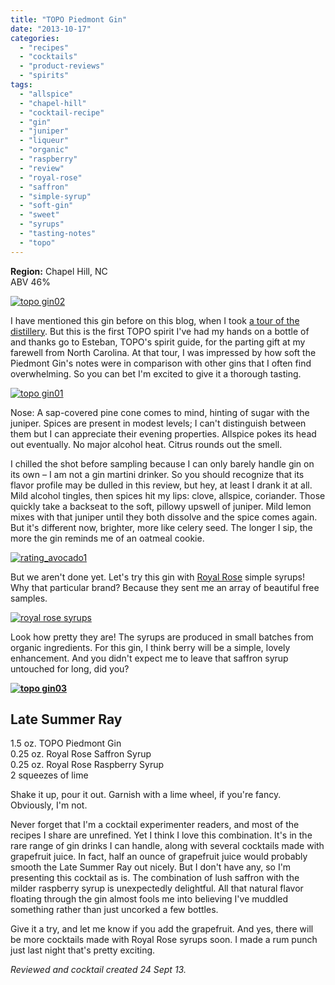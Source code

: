 ```yaml
---
title: "TOPO Piedmont Gin"
date: "2013-10-17"
categories: 
  - "recipes"
  - "cocktails"
  - "product-reviews"
  - "spirits"
tags: 
  - "allspice"
  - "chapel-hill"
  - "cocktail-recipe"
  - "gin"
  - "juniper"
  - "liqueur"
  - "organic"
  - "raspberry"
  - "review"
  - "royal-rose"
  - "saffron"
  - "simple-syrup"
  - "soft-gin"
  - "sweet"
  - "syrups"
  - "tasting-notes"
  - "topo"
---
```


**Region:** Chapel Hill, NC\
ABV 46%

[![topo gin02](http://s3.amazonaws.com/thegourmez-wpmedia/2013/10/topo-gin02.jpg)](http://www.thegourmez.com/2013/10/topo-piedmont-gin/topo-gin02/)

I have mentioned this gin before on this blog, when I took [a tour of the distillery](https://thegourmez.com/blog/2013-06-26-bloggers-night-at-topo-distillery/). But this is the first TOPO spirit I've had my hands on a bottle of and thanks go to Esteban, TOPO's spirit guide, for the parting gift at my farewell from North Carolina. At that tour, I was impressed by how soft the Piedmont Gin's notes were in comparison with other gins that I often find overwhelming. So you can bet I'm excited to give it a thorough tasting.

[![topo gin01](http://s3.amazonaws.com/thegourmez-wpmedia/2013/10/topo-gin01.jpg)](http://www.thegourmez.com/2013/10/topo-piedmont-gin/topo-gin01/)

Nose: A sap-covered pine cone comes to mind, hinting of sugar with the juniper. Spices are present in modest levels; I can't distinguish between them but I can appreciate their evening properties. Allspice pokes its head out eventually. No major alcohol heat. Citrus rounds out the smell.

I chilled the shot before sampling because I can only barely handle gin on its own – I am not a gin martini drinker. So you should recognize that its flavor profile may be dulled in this review, but hey, at least I drank it at all. Mild alcohol tingles, then spices hit my lips: clove, allspice, coriander. Those quickly take a backseat to the soft, pillowy upswell of juniper. Mild lemon mixes with that juniper until they both dissolve and the spice comes again. But it's different now, brighter, more like celery seed. The longer I sip, the more the gin reminds me of an oatmeal cookie.

[![rating_avocado1](http://s3.amazonaws.com/thegourmez-wpmedia/2009/02/rating_avocado1.gif)](http://www.thegourmez.com/2009/02/restaurant-review-nanas-durham/rating_avocado1/)

But we aren't done yet. Let's try this gin with [Royal Rose](http://www.royalrosesyrups.com/) simple syrups! Why that particular brand? Because they sent me an array of beautiful free samples.

[![royal rose syrups](http://s3.amazonaws.com/thegourmez-wpmedia/2013/10/royal-rose-syrups.jpg)](http://www.thegourmez.com/2013/10/topo-piedmont-gin/royal-rose-syrups/)

Look how pretty they are! The syrups are produced in small batches from organic ingredients. For this gin, I think berry will be a simple, lovely enhancement. And you didn't expect me to leave that saffron syrup untouched for long, did you?

**[![topo gin03](http://s3.amazonaws.com/thegourmez-wpmedia/2013/10/topo-gin03.jpg)](http://www.thegourmez.com/2013/10/topo-piedmont-gin/topo-gin03/)**

## Late Summer Ray

1.5 oz. TOPO Piedmont Gin\
0.25 oz. Royal Rose Saffron Syrup\
0.25 oz. Royal Rose Raspberry Syrup\
2 squeezes of lime

Shake it up, pour it out. Garnish with a lime wheel, if you're fancy. Obviously, I'm not.

Never forget that I'm a cocktail experimenter readers, and most of the recipes I share are unrefined. Yet I think I love this combination. It's in the rare range of gin drinks I can handle, along with several cocktails made with grapefruit juice. In fact, half an ounce of grapefruit juice would probably smooth the Late Summer Ray out nicely. But I don't have any, so I'm presenting this cocktail as is. The combination of lush saffron with the milder raspberry syrup is unexpectedly delightful. All that natural flavor floating through the gin almost fools me into believing I've muddled something rather than just uncorked a few bottles. 

Give it a try, and let me know if you add the grapefruit. And yes, there will be more cocktails made with Royal Rose syrups soon. I made a rum punch just last night that's pretty exciting.

_Reviewed and cocktail created 24 Sept 13._
